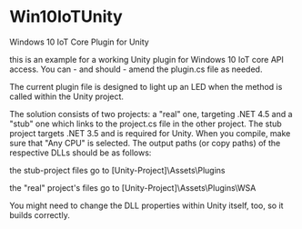 # Win10IoTUnity
Windows 10 IoT Core Plugin for Unity

this is an example for a working Unity plugin for Windows 10 IoT core API access.
You can - and should - amend the plugin.cs file as needed.

The current plugin file is designed to light up an LED when the method is called within the Unity project.

The solution consists of two projects: a "real" one, targeting .NET 4.5 and a "stub" one which links to the project.cs file in the other project. The stub project targets .NET 3.5 and is required for Unity.
When you compile, make sure that "Any CPU" is selected.
The output paths (or copy paths) of the respective DLLs should be as follows:

the stub-project files go to
[Unity-Project]\Assets\Plugins

the "real" project's files go to
[Unity-Project]\Assets\Plugins\WSA

You might need to change the DLL properties within Unity itself, too, so it builds correctly.
